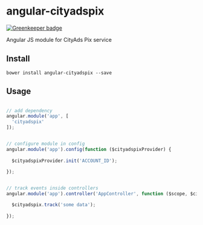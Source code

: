 # angular-cityadspix

[![Greenkeeper badge](https://badges.greenkeeper.io/Nebo15/angular-cityadspix.svg)](https://greenkeeper.io/)

Angular JS module for CityAds Pix service

## Install

```
bower install angular-cityadspix --save
```

## Usage

```js

// add dependency
angular.module('app', [
  'cityadspix'
]);


// configure module in config 
angular.module('app').config(function ($cityadspixProvider) {
  
  $cityadspixProvider.init('ACCOUNT_ID');
  
});


// track events inside controllers
angular.module('app').controller('AppController', function ($scope, $cityadspix) {

  $cityadspix.track('some data');
  
});

```
